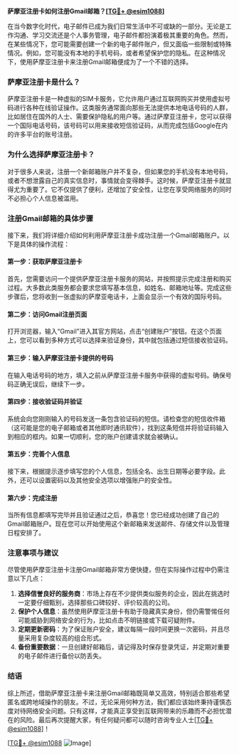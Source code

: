 **萨摩亚注册卡如何注册Gmail邮箱？[[TG💪+ @esim1088](https://t.me/s/esim1088)]**

在当今数字化时代，电子邮件已成为我们日常生活中不可或缺的一部分。无论是工作沟通、学习交流还是个人事务管理，电子邮件都扮演着极其重要的角色。然而，在某些情况下，您可能需要创建一个新的电子邮件账户，但又面临一些限制或特殊情况。例如，您可能没有本地的手机号码，或者希望保护您的隐私。在这种情况下，使用萨摩亚注册卡来注册Gmail邮箱便成为了一个不错的选择。

### 萨摩亚注册卡是什么？

萨摩亚注册卡是一种虚拟的SIM卡服务，它允许用户通过互联网购买并使用虚拟号码进行各种在线验证操作。这类服务通常面向那些无法提供本地电话号码的人群，比如居住在国外的人士、需要保护隐私的用户等。通过萨摩亚注册卡，您可以获得一个国际电话号码，该号码可以用来接收短信验证码，从而完成包括Google在内的许多平台的账号注册。

### 为什么选择萨摩亚注册卡？

对于很多人来说，注册一个新邮箱账户并不复杂，但如果您的手机没有本地号码，或者不想泄露自己的真实信息时，事情就会变得棘手。这时候，萨摩亚注册卡就显得尤为重要了。它不仅提供了便利，还增加了安全性，让您在享受网络服务的同时不必担心个人信息被滥用。

### 注册Gmail邮箱的具体步骤

接下来，我们将详细介绍如何利用萨摩亚注册卡成功注册一个Gmail邮箱账户。以下是具体的操作流程：

#### 第一步：获取萨摩亚注册卡
首先，您需要访问一个提供萨摩亚注册卡服务的网站，并按照提示完成注册和购买过程。大多数此类服务都会要求您填写基本信息，如姓名、邮箱地址等。完成这些步骤后，您将收到一张虚拟的萨摩亚电话卡，上面会显示一个有效的国际号码。

#### 第二步：访问Gmail注册页面
打开浏览器，输入“Gmail”进入其官方网站，点击“创建账户”按钮。在这个页面上，您可以看到多种方式可以选择来验证身份，其中就包括通过短信接收验证码。

#### 第三步：输入萨摩亚注册卡提供的号码
在输入电话号码的地方，填入之前从萨摩亚注册卡服务中获得的虚拟号码。确保号码正确无误后，继续下一步。

#### 第四步：接收验证码并验证
系统会向您刚刚输入的号码发送一条包含验证码的短信。请检查您的短信收件箱（这可能是您的电子邮箱或者其他即时通讯软件），找到这条短信并将验证码输入到相应的框内。如果一切顺利，您的账户创建请求就会被确认。

#### 第五步：完善个人信息
接下来，根据提示逐步填写您的个人信息，包括全名、出生日期等必要字段。此外，还可以设置密码以及其他安全选项以增强账户的安全性。

#### 第六步：完成注册
当所有信息都填写完毕并且验证通过之后，恭喜您！您已经成功创建了自己的Gmail邮箱账户。现在您可以开始使用这个新邮箱来发送邮件、存储文件以及管理日程安排了。

### 注意事项与建议

尽管使用萨摩亚注册卡注册Gmail邮箱非常方便快捷，但在实际操作过程中仍需注意以下几点：
1. **选择信誉良好的服务商**：市场上存在不少提供类似服务的企业，因此在挑选时一定要仔细甄别，选择那些口碑较好、评价较高的公司。
2. **保护个人信息**：虽然使用萨摩亚注册卡有助于隐藏真实身份，但仍需警惕任何可能威胁到网络安全的行为，比如点击不明链接或下载可疑附件。
3. **定期更新密码**：为了保证账户安全，建议每隔一段时间更换一次密码，并且尽量采用复杂度较高的组合形式。
4. **备份重要数据**：一旦创建好邮箱后，请记得及时保存登录凭证，并定期对重要的电子邮件进行备份以防丢失。

### 结语

综上所述，借助萨摩亚注册卡来注册Gmail邮箱既简单又高效，特别适合那些希望匿名或跨地域操作的朋友。不过，无论采用何种方法，我们都应该始终秉持谨慎态度对待网络安全问题。只有这样，才能真正享受到互联网带来的乐趣而不必担忧潜在的风险。最后再次提醒大家，有任何疑问都可以随时咨询专业人士[[TG💪+ @esim1088](https://t.me/s/esim1088)]！

[[TG💪+ @esim1088](https://t.me/s/esim1088) ![Image](https://i.postimg.cc/4NQfJmqS/Snipaste-2025-05-13-00-14-12.png)]